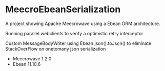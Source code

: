 # MeecroEbeanSerialization

A project showing Apache Meecrowave using a Ebean ORM architecture.

Running parallel webclients to verify a optimistic retry interceptor

Custom MessageBodyWriter using Ebean.json().toJson() to eliminate StackOverFlow on onetomany json serialization

* Meecrowave 1.2.0
* Ebean 11.10.6

